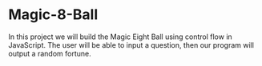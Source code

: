 # Magic-8-Ball
In this project we will build the Magic Eight Ball using control flow in JavaScript.  The user will be able to input a question, then our program will output a random fortune.
